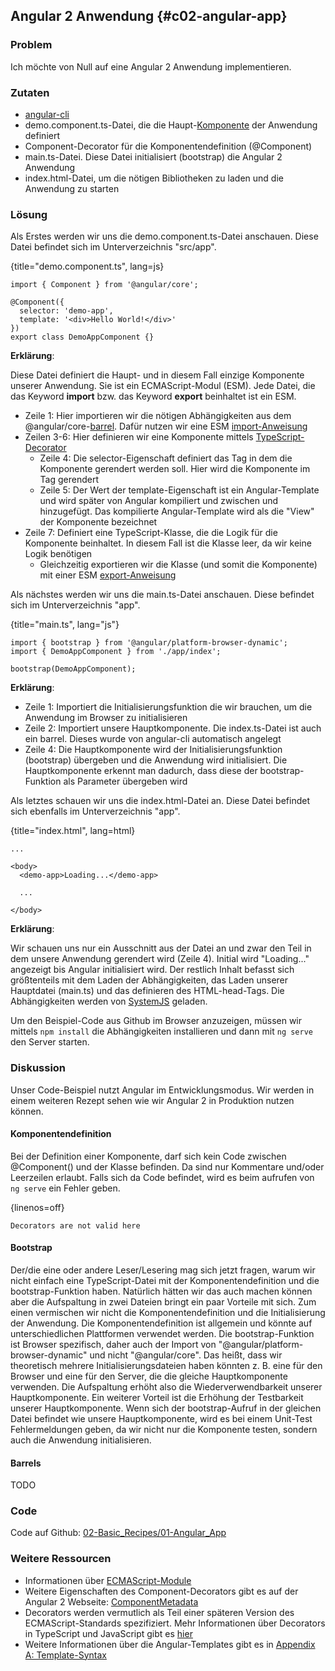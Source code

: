## Angular 2 Anwendung {#c02-angular-app}

### Problem

Ich möchte von Null auf eine Angular 2 Anwendung implementieren.

### Zutaten

* [angular-cli](#c02-angular-cli)
* demo.component.ts-Datei, die die Haupt-[Komponente](#gl-component) der Anwendung definiert
* Component-Decorator für die Komponentendefinition (@Component)
* main.ts-Datei. Diese Datei initialisiert (bootstrap) die Angular 2 Anwendung
* index.html-Datei, um die nötigen Bibliotheken zu laden und die Anwendung zu starten

### Lösung

Als Erstes werden wir uns die demo.component.ts-Datei anschauen. Diese Datei befindet sich im Unterverzeichnis "src/app".

{title="demo.component.ts", lang=js}
```
import { Component } from '@angular/core';

@Component({
  selector: 'demo-app',
  template: '<div>Hello World!</div>'
})
export class DemoAppComponent {}
```

__Erklärung__:

Diese Datei definiert die Haupt- und in diesem Fall einzige Komponente unserer Anwendung.
Sie ist ein ECMAScript-Modul (ESM).
Jede Datei, die das Keyword __import__ bzw. das Keyword __export__ beinhaltet ist ein ESM.

* Zeile 1: Hier importieren wir die nötigen Abhängigkeiten aus dem @angular/core-[barrel](#gl-barrel). Dafür nutzen wir eine ESM [import-Anweisung](https://developer.mozilla.org/en-US/docs/Web/JavaScript/Reference/Statements/import)
* Zeilen 3-6: Hier definieren wir eine Komponente mittels [TypeScript-Decorator](#gl-decorator)
  * Zeile 4: Die selector-Eigenschaft definiert das Tag in dem die Komponente gerendert werden soll. Hier wird die Komponente im Tag __<demo-app>__ gerendert
  * Zeile 5: Der Wert der template-Eigenschaft ist ein Angular-Template und wird später von Angular kompiliert und zwischen __<demo-app>__ und __</demo-app>__ hinzugefügt. Das kompilierte Angular-Template wird als die "View" der Komponente bezeichnet
* Zeile 7: Definiert eine TypeScript-Klasse, die die Logik für die Komponente beinhaltet. In diesem Fall ist die Klasse leer, da wir keine Logik benötigen
  * Gleichzeitig exportieren wir die Klasse (und somit die Komponente) mit einer ESM [export-Anweisung](https://developer.mozilla.org/en-US/docs/Web/JavaScript/Reference/Statements/export)


Als nächstes werden wir uns die main.ts-Datei anschauen. Diese befindet sich im Unterverzeichnis "app".

{title="main.ts", lang="js"}
```
import { bootstrap } from '@angular/platform-browser-dynamic';
import { DemoAppComponent } from './app/index';

bootstrap(DemoAppComponent);
```

__Erklärung__:

* Zeile 1: Importiert die Initialisierungsfunktion die wir brauchen, um die Anwendung im Browser zu initialisieren
* Zeile 2: Importiert unsere Hauptkomponente. Die index.ts-Datei ist auch ein barrel. Dieses wurde von angular-cli automatisch angelegt
* Zeile 4: Die Hauptkomponente wird der Initialisierungsfunktion (bootstrap) übergeben und die Anwendung wird initialisiert. Die Hauptkomponente erkennt man dadurch, dass diese der bootstrap-Funktion als Parameter übergeben wird


Als letztes schauen wir uns die index.html-Datei an. Diese Datei befindet sich ebenfalls im Unterverzeichnis "app".

{title="index.html", lang=html}
```
...

<body>
  <demo-app>Loading...</demo-app>

  ...

</body>
```

__Erklärung__:

Wir schauen uns nur ein Ausschnitt aus der Datei an und zwar den Teil in dem unsere Anwendung gerendert wird (Zeile 4).
Initial wird "Loading..." angezeigt bis Angular initialisiert wird.
Der restlich Inhalt befasst sich größtenteils mit dem Laden der Abhängigkeiten, das Laden unserer Hauptdatei (main.ts) und das definieren des HTML-head-Tags.
Die Abhängigkeiten werden von [SystemJS](https://github.com/systemjs/systemjs) geladen.

Um den Beispiel-Code aus Github im Browser anzuzeigen, müssen wir mittels `npm install` die Abhängigkeiten installieren und dann mit `ng serve` den Server starten.

### Diskussion

Unser Code-Beispiel nutzt Angular im Entwicklungsmodus.
Wir werden in einem weiteren Rezept sehen wie wir Angular 2 in Produktion nutzen können.

#### Komponentendefinition

Bei der Definition einer Komponente, darf sich kein Code zwischen @Component() und der Klasse befinden.
Da sind nur Kommentare und/oder Leerzeilen erlaubt.
Falls sich da Code befindet, wird es beim aufrufen von `ng serve` ein Fehler geben.

{linenos=off}
```text
Decorators are not valid here
```

#### Bootstrap

Der/die eine oder andere Leser/Lesering mag sich jetzt fragen, warum wir nicht einfach eine TypeScript-Datei mit der Komponentendefinition und die bootstrap-Funktion haben.
Natürlich hätten wir das auch machen können aber die Aufspaltung in zwei Dateien bringt ein paar Vorteile mit sich.
Zum einen vermischen wir nicht die Komponentendefinition und die Initialisierung der Anwendung.
Die Komponentendefinition ist allgemein und könnte auf unterschiedlichen Plattformen verwendet werden.
Die bootstrap-Funktion ist Browser spezifisch, daher auch der Import von "@angular/platform-browser-dynamic" und nicht "@angular/core".
Das heißt, dass wir theoretisch mehrere Initialisierungsdateien haben könnten z. B. eine für den Browser und eine für den Server, die die gleiche Hauptkomponente verwenden.
Die Aufspaltung erhöht also die Wiederverwendbarkeit unserer Hauptkomponente.
Ein weiterer Vorteil ist die Erhöhung der Testbarkeit unserer Hauptkomponente.
Wenn sich der bootstrap-Aufruf in der gleichen Datei befindet wie unsere Hauptkomponente, wird es bei einem Unit-Test Fehlermeldungen geben, da wir nicht nur die Komponente testen, sondern auch die Anwendung initialisieren.

#### Barrels

TODO

### Code

Code auf Github: [02-Basic\_Recipes/01-Angular\_App](https://github.com/jsperts/angular2_kochbuch_code/tree/master/02-Basic_Recipes/01-Angular_App)

### Weitere Ressourcen

* Informationen über [ECMAScript-Module](http://exploringjs.com/es6/ch_modules.html)
* Weitere Eigenschaften des Component-Decorators gibt es auf der Angular 2 Webseite: [ComponentMetadata](https://angular.io/docs/ts/latest/api/core/ComponentMetadata-class.html)
* Decorators werden vermutlich als Teil einer späteren Version des ECMAScript-Standards spezifiziert. Mehr Informationen über Decorators in TypeScript und JavaScript gibt es [hier](https://github.com/wycats/javascript-decorators)
* Weitere Informationen über die Angular-Templates gibt es in [Appendix A: Template-Syntax](#appendix-a)

